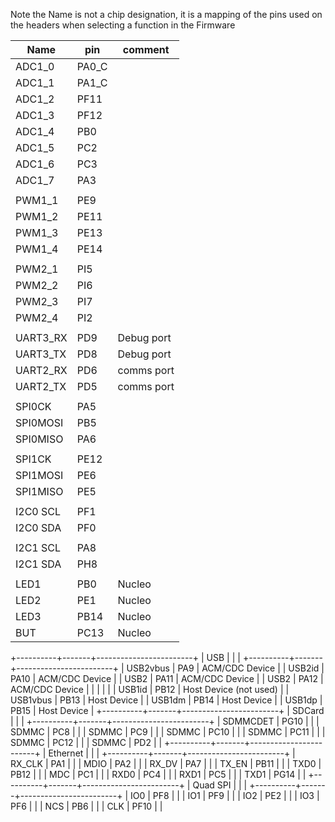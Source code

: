 Note the Name is not a chip designation, it is a mapping of the
pins used on the headers when selecting a function in the Firmware


| Name     | pin   | comment                |
|----------|-------|------------------------|
| ADC1_0   | PA0_C |                        |
| ADC1_1   | PA1_C |                        |
| ADC1_2   | PF11  |                        |
| ADC1_3   | PF12  |                        |
| ADC1_4   | PB0   |                        |
| ADC1_5   | PC2   |                        |
| ADC1_6   | PC3   |                        |
| ADC1_7   | PA3   |                        |
|          |       |                        |
| PWM1_1   | PE9   |                        |
| PWM1_2   | PE11  |                        |
| PWM1_3   | PE13  |                        |
| PWM1_4   | PE14  |                        |
|          |       |                        |
| PWM2_1   | PI5   |                        |
| PWM2_2   | PI6   |                        |
| PWM2_3   | PI7   |                        |
| PWM2_4   | PI2   |                        |
|          |       |                        |
| UART3_RX | PD9   | Debug port             |
| UART3_TX | PD8   | Debug port             |
| UART2_RX | PD6   | comms port             |
| UART2_TX | PD5   | comms port             |
|          |       |                        |
| SPI0CK   | PA5   |                        |
| SPI0MOSI | PB5   |                        |
| SPI0MISO | PA6   |                        |
|          |       |                        |
| SPI1CK   | PE12  |                        |
| SPI1MOSI | PE6   |                        |
| SPI1MISO | PE5   |                        |
|          |       |                        |
| I2C0 SCL | PF1   |                        |
| I2C0 SDA | PF0   |                        |
|          |       |                        |
| I2C1 SCL | PA8   |                        |
| I2C1 SDA | PH8   |                        |
|          |       |                        |
| LED1     | PB0   | Nucleo                 |
| LED2     | PE1   | Nucleo                 |
| LED3     | PB14  | Nucleo                 |
| BUT      | PC13  | Nucleo                 |
+----------+-------+------------------------+
| USB      |       |                        |
+----------+-------+------------------------+
| USB2vbus | PA9   | ACM/CDC Device         |
| USB2id   | PA10  | ACM/CDC Device         |
| USB2     | PA11  | ACM/CDC Device         |
| USB2     | PA12  | ACM/CDC Device         |
|          |       |                        |
| USB1id   | PB12  | Host Device (not used) |
| USB1vbus | PB13  | Host Device            |
| USB1dm   | PB14  | Host Device            |
| USB1dp   | PB15  | Host Device            |
+----------+-------+------------------------+
| SDCard   |       |                        |
+----------+-------+------------------------+
| SDMMCDET | PG10  |                        |
| SDMMC    | PC8   |                        |
| SDMMC    | PC9   |                        |
| SDMMC    | PC10  |                        |
| SDMMC    | PC11  |                        |
| SDMMC    | PC12  |                        |
| SDMMC    | PD2   |                        |
+----------+-------+------------------------+
| Ethernet |       |                        |
+----------+-------+------------------------+
| RX_CLK   | PA1   |                        |
| MDIO     | PA2   |                        |
| RX_DV    | PA7   |                        |
| TX_EN    | PB11  |                        |
| TXD0     | PB12  |                        |
| MDC      | PC1   |                        |
| RXD0     | PC4   |                        |
| RXD1     | PC5   |                        |
| TXD1     | PG14  |                        |
+----------+-------+------------------------+
| Quad SPI |       |                        |
+----------+-------+------------------------+
| IO0      | PF8   |                        |
| IO1      | PF9   |                        |
| IO2      | PE2   |                        |
| IO3      | PF6   |                        |
| NCS      | PB6   |                        |
| CLK      | PF10  |                        |

